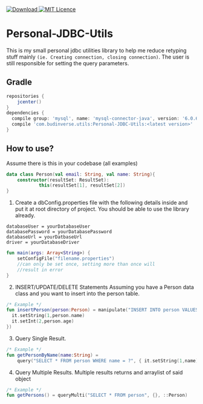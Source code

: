  [ ![Download](https://api.bintray.com/packages/budinverse/utils/JDBCUtils/images/download.svg) ](https://bintray.com/budinverse/utils/JDBCUtils/_latestVersion)
 [![MIT Licence](https://badges.frapsoft.com/os/mit/mit.svg?v=103)](https://opensource.org/licenses/mit-license.php)
 
# Personal-JDBC-Utils
This is my small personal jdbc utilities library to help me reduce retyping stuff mainly `(ie. Creating connection, closing connection)`.
The user is still responsible for setting the query parameters.
## Gradle
```groovy
repositories {
    jcenter()
}
dependencies {
  compile group: 'mysql', name: 'mysql-connector-java', version: '6.0.6' //depends on the driver you need
  compile 'com.budinverse.utils:Personal-JDBC-Utils:<latest version>'
}

```

## How to use?

Assume there is this in your codebase (all examples)
```kotlin
data class Person(val email: String, val name: String){
    constructor(resultSet: ResultSet):
            this(resultSet[1], resultSet[2])
}

```


1. Create a dbConfig.properties file with the following details inside and put it at root directory of project. You should be able to 
use the library already.
```properties
databaseUser = yourDatabaseUser
databasePassword = yourDatabasePassword
databaseUrl = yourDatbaseUrl
driver = yourDatabaseDriver
```

```kotlin
fun main(args: Array<String>) {
    setConfigFile("filename.properties") 
    //can only be set once, setting more than once will
    //result in error
}
```

2. INSERT/UPDATE/DELETE Statements
Assuming you have a Person data class and you want to insert into the person table.
```kotlin
/* Example */
fun insertPerson(person:Person) = manipulate("INSERT INTO person VALUES (?,?)",{
  it.setString(1,person.name)
  it.setInt(2,person.age)
})
```

3. Query Single Result.

```kotlin
/* Example */
fun getPersonByName(name:String) = 
    query("SELECT * FROM person WHERE name = ?", { it.setString(1,name) }, ::Person)
```

4. Query Multiple Results.
Multiple results returns and arraylist of said object
```kotlin
/* Example */
fun getPersons() = queryMulti("SELECT * FROM person", {}, ::Person)
```

